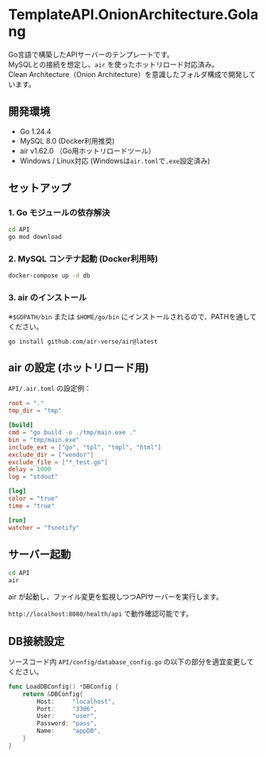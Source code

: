 # TemplateAPI.OnionArchitecture.Golang
Go言語で構築したAPIサーバーのテンプレートです。  
MySQLとの接続を想定し、`air` を使ったホットリロード対応済み。  
Clean Architecture（Onion Architecture）を意識したフォルダ構成で開発しています。

## 開発環境
- Go 1.24.4
- MySQL 8.0 (Docker利用推奨)
- air v1.62.0 （Go用ホットリロードツール）
- Windows / Linux対応 (Windowsは`air.toml`で`.exe`設定済み)

## セットアップ
### 1. Go モジュールの依存解決
```bash
cd API
go mod download
```
### 2. MySQL コンテナ起動 (Docker利用時)
```sh
docker-compose up -d db
```

### 3. air のインストール
※`$GOPATH/bin` または `$HOME/go/bin` にインストールされるので、PATHを通してください。
```
go install github.com/air-verse/air@latest
```

## air の設定 (ホットリロード用)
`API/.air.toml` の設定例：
```toml
root = "."
tmp_dir = "tmp"

[build]
cmd = "go build -o ./tmp/main.exe ."
bin = "tmp/main.exe"
include_ext = ["go", "tpl", "tmpl", "html"]
exclude_dir = ["vendor"]
exclude_file = ["*_test.go"]
delay = 1000
log = "stdout"

[log]
color = "true"
time = "true"

[run]
watcher = "fsnotify"
```

## サーバー起動
```bash
cd API
air
```
air が起動し、ファイル変更を監視しつつAPIサーバーを実行します。

`http://localhost:8080/health/api` で動作確認可能です。

## DB接続設定
ソースコード内 `API/config/database_config.go` の以下の部分を適宜変更してください。
```go
func LoadDBConfig() *DBConfig {
	return &DBConfig{
		Host:     "localhost",
		Port:     "3306",
		User:     "user",
		Password: "pass",
		Name:     "appDB",
	}
}
```
